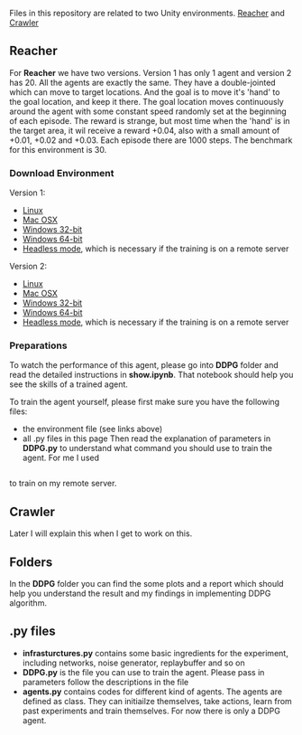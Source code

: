 Files in this repository are related to two Unity environments. [Reacher](https://github.com/Unity-Technologies/ml-agents/blob/master/docs/Learning-Environment-Examples.md#reacher) and [Crawler](https://github.com/Unity-Technologies/ml-agents/blob/master/docs/Learning-Environment-Examples.md#crawler)

## Reacher

For **Reacher** we have two versions. Version 1 has only 1 agent and version 2 has 20. All the agents are exactly the same. They have a double-jointed which can move to target locations. And the goal is to move it's 'hand' to the goal location, and keep it there. The goal location moves continuously around the agent with some constant speed randomly set at the beginning of each episode. The reward is strange, but most time when the 'hand' is in the target area, it wil receive a reward +0.04, also with a small amount of +0.01, +0.02 and +0.03. Each episode there are 1000 steps. The benchmark for this environment is 30.

### Download Environment

Version 1:
  * [Linux](https://s3-us-west-1.amazonaws.com/udacity-drlnd/P2/Reacher/one_agent/Reacher_Linux.zip)
  * [Mac OSX](https://s3-us-west-1.amazonaws.com/udacity-drlnd/P2/Reacher/one_agent/Reacher.app.zip)
  * [Windows 32-bit](https://s3-us-west-1.amazonaws.com/udacity-drlnd/P2/Reacher/one_agent/Reacher_Windows_x86.zip)
  * [Windows 64-bit](https://s3-us-west-1.amazonaws.com/udacity-drlnd/P2/Reacher/one_agent/Reacher_Windows_x86_64.zip)
  * [Headless mode](https://s3-us-west-1.amazonaws.com/udacity-drlnd/P2/Reacher/one_agent/Reacher_Linux_NoVis.zip), which is necessary if the training is on a remote server

Version 2:
  * [Linux](https://s3-us-west-1.amazonaws.com/udacity-drlnd/P2/Reacher/Reacher_Linux.zip)
  * [Mac OSX](https://s3-us-west-1.amazonaws.com/udacity-drlnd/P2/Reacher/Reacher.app.zip)
  * [Windows 32-bit](https://s3-us-west-1.amazonaws.com/udacity-drlnd/P2/Reacher/Reacher_Windows_x86.zip)
  * [Windows 64-bit](https://s3-us-west-1.amazonaws.com/udacity-drlnd/P2/Reacher/Reacher_Windows_x86_64.zip)
  * [Headless mode](https://s3-us-west-1.amazonaws.com/udacity-drlnd/P2/Reacher/Reacher_Linux_NoVis.zip), which is necessary if the training is on a remote server
  
### Preparations

To watch the performance of this agent, please go into **DDPG** folder and read the detailed instructions in **show.ipynb**. That notebook should help you see the skills of a trained agent.

To train the agent yourself, please first make sure you have the following files:
  * the environment file (see links above)
  * all .py files in this page
Then read the explanation of parameters in **DDPG.py** to understand what command you should use to train the agent. For me I used
```python
```
to train on my remote server.

## Crawler

Later I will explain this when I get to work on this.

## Folders

In the **DDPG** folder you can find the some plots and a report which should help you understand the result and my findings in implementing DDPG algorithm.

## .py files
  * **infrasturctures.py** contains some basic ingredients for the experiment, including networks, noise generator, replaybuffer and so on
  * **DDPG.py** is the file you can use to train the agent. Please pass in parameters follow the descriptions in the file
  * **agents.py** contains codes for different kind of agents. The agents are defined as class. They can initiailze themselves, take actions, learn from past experiments and train themselves. For now there is only a DDPG agent. 
